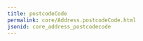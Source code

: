 ```yaml
---
title: postcodeCode
permalink: core/Address.postcodeCode.html
jsonid: core_address_postcodecode
---
```

